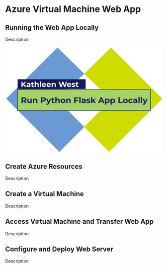 # Azure Virtual Machine Web App

## Running the Web App Locally

Description

[![Watch the tutorial video](/images/RunFlaskPythonLocallyPoster.jpg)](https://youtu.be/vriPs8FYYSU "How to run Flask Python web app locally")

## Create Azure Resources

Description

## Create a Virtual Machine

Description

## Access Virtual Machine and Transfer Web App

Description

## Configure and Deploy Web Server

Description
